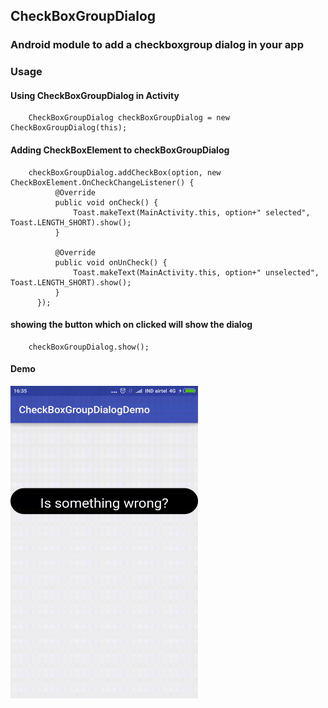 ## CheckBoxGroupDialog

### Android module to add a checkboxgroup dialog in your app

### Usage

#### Using CheckBoxGroupDialog in Activity

```
    CheckBoxGroupDialog checkBoxGroupDialog = new CheckBoxGroupDialog(this);
```

#### Adding CheckBoxElement to  checkBoxGroupDialog

```
    checkBoxGroupDialog.addCheckBox(option, new CheckBoxElement.OnCheckChangeListener() {
          @Override
          public void onCheck() {
              Toast.makeText(MainActivity.this, option+" selected", Toast.LENGTH_SHORT).show();
          }

          @Override
          public void onUnCheck() {
              Toast.makeText(MainActivity.this, option+" unselected", Toast.LENGTH_SHORT).show();
          }
      });
```

#### showing the button which on clicked will show the dialog

```
    checkBoxGroupDialog.show();
```

#### Demo

<img src="https://github.com/Anwesh43/CheckBoxGroupDialog/blob/master/screencast/checkboxgroupdialog.gif" width="300px" height="500px"> 
